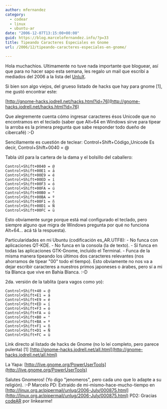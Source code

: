 ```yaml
---
author: mfernandez
category:
  - codear
  - linux
  - ubuntu-ar
date: "2006-12-07T13:15:00+00:00"
guid: https://blog.marcelofernandez.info/?p=33
title: Tipeando Caracteres Especiales en Gnome
url: /2006/12/tipeando-caracteres-especiales-en-gnome/

---
```

Hola muchachios. Ultimamente no tuve nada importante que bloguear, así que para no hacer sapo esta semana, les regalo un mail que escribí a mediados del 2006 a la lista del [UnluX](http://www.unlux.com.ar/).

Si bien son algo viejos, del grueso listado de hacks que hay para gnome \[1\], me
gustó encontrar este:

[http://gnome-hacks.jodrell.net/hacks.html?id=76](http://gnome-hacks.jodrell.net/hacks.html?id=76)

Que alegremente cuenta cómo ingresar caracteres ésos Unicode que no
encontramos en el teclado (saber que Alt+64 en Windows sirve para tipear
la arroba es la primera pregunta que sabe responder todo dueño de
cibercafé) :-D

Sencillamente es cuestión de teclear: Control+Shift+Código\_Unicode
Es decir, Control+Shift+0040 = @

Tabla útil para la cartera de la dama y el bolsillo del caballero:

```
Control+Shift+0040 = @
Control+Shift+00E1 = á
Control+Shift+00E9 = é
Control+Shift+00ED = í
Control+Shift+00F3 = ó
Control+Shift+00FA = ú
Control+Shift+00B0 = °
Control+Shift+00BA = º
Control+Shift+00F1 = ñ
Control+Shift+00D1 = Ñ
Control+Shift+00FC = ü
```

Esto obviamente surge porque está mal configurado el teclado, pero
siempre alguno que migra de Windows pregunta por qué no funciona
Alt+64... acá tá la respuesta).

Particularidades en mi Ubuntu (codificación es\_AR.UTF8):
\- No funca con aplicaciones QT-KDE.
\- No funca en la consola (la de texto).
\- Sí funca en todas las aplicaciones GTK-Gnome, incluído el Terminal.
\- Funca de la misma manera tipeando los últimos dos caracteres
relevantes (nos ahorramos de tipear "00" todo el tiempo). Esto
obviamente no nos va a dejar escribir caracteres a nuestros primos
japoneses o árabes, pero sí a mi tía Blanca que vive en Bahía Blanca. :-D

2da. versión de la tablita (para vagos como yo):

```
Control+Shift+40 = @
Control+Shift+E1 = á
Control+Shift+E9 = é
Control+Shift+ED = í
Control+Shift+F3 = ó
Control+Shift+FA = ú
Control+Shift+B0 = °
Control+Shift+BA = º
Control+Shift+F1 = ñ
Control+Shift+D1 = Ñ
Control+Shift+FC = ü
```

Link directo al listado de hacks de Gnome (no lo leí completo, pero
parece pulenta)
\[1\] [http://gnome-hacks.jodrell.net/all.html](http://gnome-hacks.jodrell.net/all.html)

La Yapa:
[http://live.gnome.org/PowerUserTools](http://live.gnome.org/PowerUserTools)

Salutes Gnomeros! (Yo digo "jenomeros", pero cada uno que lo adapte a su
religión). :-P
Marcelo
PD: Extraído de mi-mismo-hace-mucho-tiempo en [http://linux.org.ar/pipermail/unlug/2006-July/000875.html](http://linux.org.ar/pipermail/unlug/2006-July/000875.html)
PD2: Gracias [codeAR](http://www.codear.com.ar) por linkearme!
